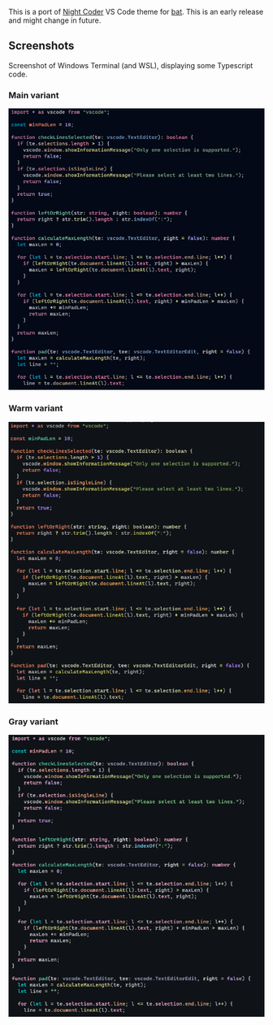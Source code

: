 This is a port of [Night Coder](https://marketplace.visualstudio.com/items?itemName=a5hk.night-coder) VS Code theme for [bat](https://github.com/sharkdp/bat).
This is an early release and might change in future.

## Screenshots

Screenshot of Windows Terminal (and WSL), displaying some Typescript code.

### Main variant

![typescript](/screenshot/bat.png)

### Warm variant

![typescript](/screenshot/bat-warm.png)

### Gray variant

![typescript](/screenshot/bat-gray.png)
